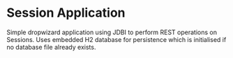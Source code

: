 # Session Application

Simple dropwizard application using JDBI to perform REST operations on Sessions.
Uses embedded H2 database for persistence which is initialised if no database file already exists.
